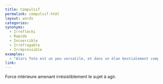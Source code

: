```yaml
---
title: Compulsif
permalink: compulsif.html
layout: words
categories:
synonyms:
  - Irréfléchi
  - Rapide
  - Incoercible
  - Irréfragable
  - Irrépressible
examples:
  - "Alors Toto est un peu versatile, et dans un élan bestialement compulsif, il simplifie ce méga-polynôme comme ça, pfuitt !"
link: 
---
```


Force intérieure amenant irrésistiblement le sujet à agir.

